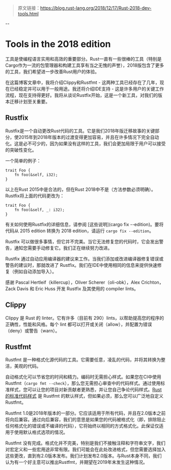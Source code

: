 > 原文链接：https://blog.rust-lang.org/2018/12/17/Rust-2018-dev-tools.html

--

# Tools in the 2018 edition

工具是使编程语言实用和高效的重要部分。Rust一直有一些很棒的工具（特别是Cargo作为一流的包管理器和构建工具享有当之无愧的声誉），2018版包含了更多的工具，我们希望进一步改善Rust用户的体验。

在这篇博客文章中，我将介绍Clippy和Rustfmt  - 这两种工具已经存在了几年，现在已经稳定并可以用于一般用途。我还将介绍IDE支持 - 这是许多用户的关键工作流程，现在支持得更好。我将从谈论Rustfix开始，这是一个新工具，对我们的版本迁移计划至关重要。

## Rustfix

Rustfix是一个自动更改Rust代码的工具。它是我们2018年版迁移故事的关键部分，使2015年到2018年版本的过渡变得更加容易，并且在许多情况下完全自动化。这是必不可少的，因为如果没有这样的工具，我们会更加局限于用户可以接受的突破性变化。

一个简单的例子：

```
trait Foo {
    fn foo(&self, i32);
}
```

以上在Rust 2015中是合法的，但在Rust 2018中不是（方法参数必须明确）。Rustfix将上面的代码更改为：

```
trait Foo {
    fn foo(&self, _: i32);
}
```

有关如何使用Rustfix的详细信息，请参阅 [这些说明](cargo fix --edition)。要将代码从 2015 edition 转换为 2018 edition，请运行 `cargo fix --edition`。

Rustfix 可以做很多事情，但它并不完美。当它无法修复您的代码时，它会发出警告，通知您需要手动修复它。我们正在继续努力改进。

Rustfix 通过自动应用编译器的建议来工作。当我们添加或改进编译器修复错误或警告的建议时，那就改进了 Rustfix。我们在IDE中使用相同的信息来提供快速修复（例如自动添加导入）。

感谢 Pascal Hertleif（killercup），Oliver Scherer（oli-obk），Alex Crichton，Zack Davis 和 Eric Huss 开发 Rustfix 及其使用的 compiler lints。

## Clippy

Clippy 是 Rust 的 linter。它有许多（目前有 290）lints，以帮助提高您的程序的正确性，性能和风格。每个 lint 都可以打开或关闭（allow），并配置为错误（deny）或警告（warn）。


## Rustfmt

Rustfmt 是一种格式化源代码的工具。它需要任意，凌乱的代码，并将其转换为整洁，美观的代码。

自动格式化可以节省您的时间和精力。编码时无需担心样式。如果您在CI中使用Rustfmt（`cargo fmt --check`），那么您无需担心审查中的代码样式。通过使用标准样式，您可以让您的项目对新贡献者更熟悉，并让您自己争论代码样式。[Rust 的标准代码样式](https://github.com/rust-lang/rfcs/blob/master/style-guide/README.md) 是 Rustfmt 的默认样式，但如果必须，那么您可以广泛地自定义Rustfmt。

Rustfmt 1.0是2018年版本的一部分。它应该适用于所有代码，并且在2.0版本之前将向后兼容。通过向后兼容，我们的意思是如果您的代码被格式化（即，排除阻止任何格式化的错误或不编译的代码），它将始终以相同的方式格式化。此保证仅适用于使用默认格式选项的情况。

Rustfmt 没有完成。格式化并不完美，特别是我们不接触注释和字符串文字，我们对宏定义和一些宏用途非常有限。我们可能会在此处改进格式，但您需要选择加入这些更改，直到有2.0版本发布。我们计划发布2.0版本。与Rust本身不同，我们认为有一个好主意可以推出Rustfmt，并期望在2019年末发生这种情况。